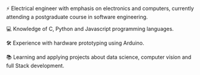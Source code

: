 ⚡ Electrical engineer with emphasis on electronics and computers, currently attending a postgraduate course in software engineering.

💻 Knowledge of C, Python and Javascript programming languages.

🛠️ Experience with hardware prototyping using Arduino.

📚 Learning and applying projects about data science, computer vision and full Stack development.

<!---
Yuri-Vlasqz/Yuri-Vlasqz is a ✨ special ✨ repository because its `README.md` (this file) appears on your GitHub profile.
You can click the Preview link to take a look at your changes.
--->
